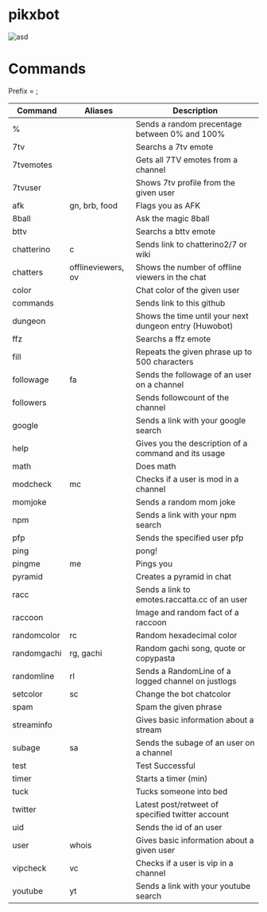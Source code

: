 # pikxbot

![asd](https://cdn.betterttv.net/emote/5e4fbf5e08b4447d56a936c6/3x)

# Commands
Prefix = ;

| Command  | Aliases | Description
| --- | --- | --- |
| % | | Sends a random precentage between 0% and 100% |
| 7tv | | Searchs a 7tv emote |
| 7tvemotes | | Gets all 7TV emotes from a channel |
| 7tvuser | | Shows 7tv profile from the given user |
| afk | gn, brb, food | Flags you as AFK |
| 8ball | | Ask the magic 8ball |
| bttv | | Searchs a bttv emote | 
| chatterino | c | Sends link to chatterino2/7 or wiki |
| chatters | offlineviewers, ov | Shows the number of offline viewers in the chat | 
| color | | Chat color of the given user |
| commands | | Sends link to this github |
| dungeon | | Shows the time until your next dungeon entry (Huwobot) |
| ffz | | Searchs a ffz emote |
| fill | | Repeats the given phrase up to 500 characters |
| followage | fa | Sends the followage of an user on a channel |
| followers | | Sends followcount of the channel |
| google | | Sends a link with your google search |
| help | | Gives you the description of a command and its usage |
| math | | Does math |
| modcheck | mc | Checks if a user is mod in a channel |
| momjoke | | Sends a random mom joke |
| npm | | Sends a link with your npm search |
| pfp | | Sends the specified user pfp | 	
| ping | | pong! | 
| pingme | me | Pings you |
| pyramid | | Creates a pyramid in chat |
| racc | | Sends a link to emotes.raccatta.cc of an user |
| raccoon | | Image and random fact of a raccoon |
| randomcolor | rc | Random hexadecimal color |
| randomgachi | rg, gachi | Random gachi song, quote or copypasta |
| randomline | rl |  Sends a RandomLine of a logged channel on justlogs |
| setcolor | sc | Change the bot chatcolor |
| spam | | Spam the given phrase |
| streaminfo | | Gives basic information about a stream |
| subage | sa | Sends the subage of an user on a channel |
| test | | Test Successful |
| timer | | Starts a timer (min) |
| tuck | | Tucks someone into bed |
| twitter | | Latest post/retweet of specified twitter account |
| uid | | Sends the id of an user	|
| user | whois | Gives basic information about a given user |
| vipcheck | vc | Checks if a user is vip in a channel |
| youtube | yt | Sends a link with your youtube search | 

